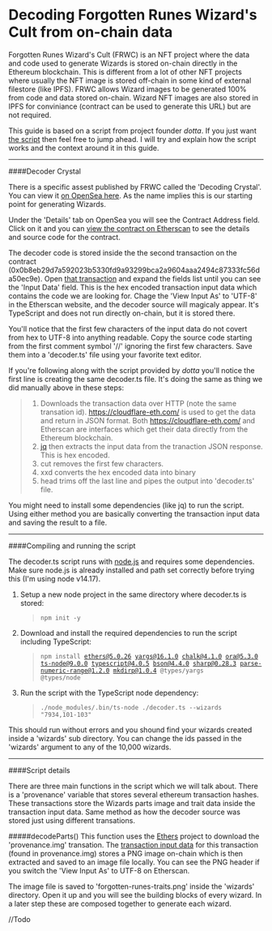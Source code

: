 # Decoding Forgotten Runes Wizard's Cult from on-chain data


Forgotten Runes Wizard's Cult (FRWC) is an NFT project where the data and code used to generate Wizards is stored on-chain directly in the Ethereum blockchain.  This is different from a lot of other NFT projects where usually the  NFT image is stored off-chain in some kind of external filestore (like IPFS).  FRWC allows Wizard images to be generated 100% from code and data stored on-chain.  Wizard NFT images are also stored in IPFS for conviniance (contract can be used to generate this URL) but are not required.

This guide is based on a script from project founder *dotta*.  If you just want [the script](https://gist.github.com/cryppadotta/375dee1903598f5163e2c1d7d3ce9db9) then feel free to jump ahead.  I will try and explain how the script works and the context around it in this guide.

***

####Decoder Crystal

There is a specific assest published by FRWC called the 'Decoding Crystal'.  You can view it [on OpenSea here](https://opensea.io/assets/0x2d00d68bf8bc14d139b4dcea5fb7ce0a42e09c86/0).  As the name implies this is our starting point for generating Wizards.

Under the 'Details' tab on OpenSea you will see the Contract Address field.  Click on it and you can [view the contract on Etherscan](https://etherscan.io/address/0x2d00d68bf8bc14d139b4dcea5fb7ce0a42e09c86) to see the details and source code for the contract.

The decoder code is stored inside the the second transaction on the contract (0x0b8eb29d7a592023b5330fd9a93299bca2a9604aaa2494c87333fc56da50ec9e).  Open [that transaction](https://etherscan.io/tx/0x0b8eb29d7a592023b5330fd9a93299bca2a9604aaa2494c87333fc56da50ec9e) and expand the fields list until you can see the 'Input Data' field.  This is the hex encoded transaction input data which contains the code we are looking for.  Chage the 'View Input As' to 'UTF-8' in the Etherscan website, and the decoder source will magicaly appear.  It's TypeScript and does not run directly on-chain, but it is stored there.

You'll notice that the first few characters of the input data do not covert from hex to UTF-8 into anything readable.  Copy the source code starting from the first comment symbol '//' ignoring the first few characters. Save them into a 'decoder.ts' file using your favorite text editor.

If you're following along with the script provided by *dotta* you'll notice the first line is creating the same decoder.ts file.  It's doing the same as thing we did manually above in these steps:
>1. Downloads the transaction data over HTTP (note the same transation id).  https://cloudflare-eth.com/ is used to get the data and return in JSON format.  Both https://cloudflare-eth.com/ and Etherscan are interfaces which get their data directly from the Ethereum blockchain.
>2. [jq](https://stedolan.github.io/jq/) then extracts the input data from the tranaction JSON response.  This is hex encoded.
>3. cut removes the first few characters.
>4. xxd converts the hex encoded data into binary
>5. head trims off the last line and pipes the output into 'decoder.ts' file.

You might need to install some dependencies (like jq) to run the script.  Using either method you are basically converting the transaction input data and saving the result to a file.

***

####Compiling and running the script

The decoder.ts script runs with [node.js](https://nodejs.org/) and requires some dependencies.  Make sure node.js is already installed and path set correctly before trying this (I'm using node v14.17).

1. Setup a new node project in the same directory where decoder.ts is stored:

	><code>npm init -y</code>

2. Download and install the required dependencies to run the script including TypeScript:

	><code>npm install ethers@5.0.26 yargs@16.1.0 chalk@4.1.0 ora@5.3.0 ts-node@9.0.0 typescript@4.0.5 bson@4.4.0 sharp@0.28.3 parse-numeric-range@1.2.0 mkdirp@1.0.4 @types/yargs @types/node</code>

3. Run the script with the TypeScript node dependency:

	><code>./node_modules/.bin/ts-node ./decoder.ts --wizards "7934,101-103"</code>

This should run without errors and you shound find your wizards created inside a 'wizards' sub directory.  You can change the ids passed in the 'wizards' argument to any of the 10,000 wizards.

*** 
####Script details

There are three main functions in the script which we will talk about.  There is a 'provenance' variable that stores several ethereum transaction hashes.  These transactions store the Wizards parts image and trait data inside the transaction input data.  Same method as how the decoder source was stored just using different transations.

#####decodeParts()
This function uses the [Ethers](https://ethers.org/) project to download the 'provenance.img' transation.  The [transaction input data](https://etherscan.io/tx/0xbb6413bd70bae87b724c30ba9e46224fa63629709e7ccfe60a39cc14aa41013e) for this transaction (found in provenance.img) stores a PNG image on-chain which is then extracted and saved to an image file locally.  You can see the PNG header if you switch the 'View Input As' to UTF-8 on Etherscan.

The image file is saved to 'forgotten-runes-traits.png' inside the 'wizards' directory.  Open it up and you will see the building blocks of every wizard.  In a later step these are composed together to generate each wizard.


//Todo
